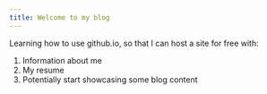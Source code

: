 ```yaml
---
title: Welcome to my blog
---
```


Learning how to use github.io, so that I can host a site for free with:
1. Information about me
2. My resume
3. Potentially start showcasing some blog content